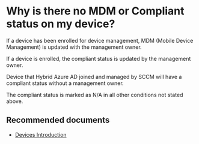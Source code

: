 
<properties
	pageTitle="Why is there no MDM or Compliant status on my device?"
	description="Azure AD Devices self help - MDM and Compliant fields"
	service="microsoft.aad"
	resource="Microsoft_AAD_IAM"
	authors="spunukol"
	displayOrder="200"
	selfHelpType="resource"
	supportTopicIDs=""
	resourceTags="devices_overview"
	productPesIds=""
	cloudEnvironments="public"
/>

# Why is there no MDM or Compliant status on my device?

If a device has been enrolled for device management, MDM (Mobile Device Management) is updated with the management owner. 

If a device is enrolled, the compliant status is updated by the management owner.

Device that Hybrid Azure AD joined and managed by SCCM will have a compliant status without a management owner.

The compliant status is marked as N/A in all other conditions not stated above.

## **Recommended documents**
* [Devices Introduction](https://docs.microsoft.com/azure/active-directory/device-management-introduction)
